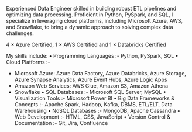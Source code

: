 Experienced Data Engineer skilled in building robust ETL pipelines and optimizing data processing. Proficient in Python, PySpark, and SQL, I specialize in leveraging cloud platforms, including Microsoft Azure, AWS, and Snowflake, to bring a dynamic approach to solving complex data challenges. <br/>

4 × Azure Certified, 1 × AWS Certified and 1 × Databricks Certified <br/>

My skills include:
• Programming Languages :- Python, PySpark, SQL
• Cloud Platforms :-
 - Microsoft Azure: Azure Data Factory, Azure Databricks, Azure Storage, Azure Synapse Analytics, 
 Azure Event Hubs, Azure Logic Apps
 - Amazon Web Services: AWS Glue, Amazon S3, Amazon Athena
 - Snowflake
• SQL Databases :- Microsoft SQL Server, MySQL
• Visualization Tools :- Microsoft Power BI
• Big Data Frameworks & Concepts :- Apache Spark, Hadoop, Kafka, DBMS, ETL/ELT, Data 
 Warehousing
• NoSQL Databases :- MongoDB, Apache Cassandra
• Web Development :- HTML, CSS, JavaScript
• Version Control & Documentation :- Git, Jira, Confluence <br/>

<!--
**Neeraj060398/Neeraj060398** is a ✨ _special_ ✨ repository because its `README.md` (this file) appears on your GitHub profile.

Here are some ideas to get you started:

- 🔭 I’m currently working on ...
- 🌱 I’m currently learning ...
- 👯 I’m looking to collaborate on ...
- 🤔 I’m looking for help with ...
- 💬 Ask me about ...
- 📫 How to reach me: ...
- 😄 Pronouns: ...
- ⚡ Fun fact: ...
-->
